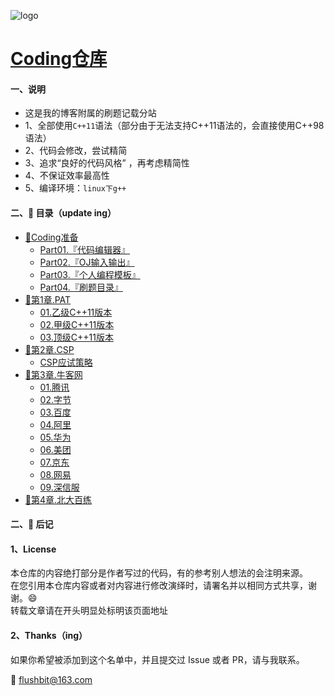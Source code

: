 ![logo](https://gitee.com/HACV/command/raw/master/_style/logo.png)


# [Coding仓库](https://hacv.gitee.io/coding/#/)





#### 一、说明

- 这是我的博客附属的刷题记载分站 
- 1、全部使用`C++11`语法（部分由于无法支持C++11语法的，会直接使用C++98语法）
- 2、代码会修改，尝试精简
- 3、追求“良好的代码风格” ，再考虑精简性
- 4、不保证效率最高性  
- 5、编译环境：`linux下g++`





#### 二、:memo: 目录（update ing）


- [:pushpin:Coding准备](README.md)
	- [Part01.『代码编辑器』](00.Pre/Part01.Vim和VScode使用手册.md)
	- [Part02.『OJ输入输出』](00.Pre/Part02.OJ输入输出.md)
	- [Part03.『个人编程模板』](00.Pre/Part03.个人编程模板.md)
	- [Part04.『刷题目录』](00.Pre/Part04.刷题目录.md)
- [🎨第1章.PAT](01.PAT/PAT目录结构.md.md)
	- [01.乙级C++11版本](./01.PAT/01.乙级C++11版本.md)
	- [02.甲级C++11版本](./01.PAT/02.甲级C++11版本.md)
	- [03.顶级C++11版本](./01.PAT/03.顶级C++11版本.md)
- [:musical_keyboard:第2章.CSP](./02.CCF_CSP/CSP目录结构.md)
	- [CSP应试策略](02.CCF_CSP/CSP应试策略.md)
- [:gem:第3章.牛客网](./03.NowCoder/牛客网.md)
	- [01.腾讯](03.NowCoder/01.腾讯/README.md)
	- [02.字节](03.NowCoder/02.字节/README.md)
	- [03.百度](03.NowCoder/03.百度/README.md)
	- [04.阿里](03.NowCoder/04.阿里/README.md)
	- [05.华为](03.NowCoder/05.华为/README.md)
	- [06.美团](03.NowCoder/06.美团/README.md)
	- [07.京东](03.NowCoder/07.京东/README.md)
	- [08.网易](03.NowCoder/08.网易/README.md)
	- [09.深信服](03.NowCoder/09.深信服/README.md)
- [:rocket:第4章.北大百练](404.md)




#### 二​、:memo: 后记

#### 1、License

本仓库的内容绝打部分是作者写过的代码，有的参考别人想法的会注明来源。  
在您引用本仓库内容或者对内容进行修改演绎时，请署名并以相同方式共享，谢谢。:smile:  
转载文章请在开头明显处标明该页面地址    



#### 2、Thanks（ing）

如果你希望被添加到这个名单中，并且提交过 Issue 或者 PR，请与我联系。    

:email: flushbit@163.com